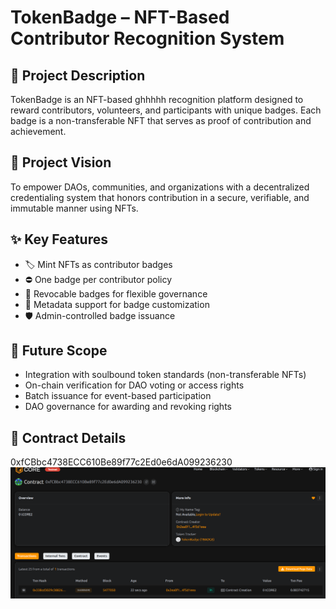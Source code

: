 # TokenBadge – NFT-Based Contributor   Recognition System

## 📄 Project Description
    
TokenBadge is an NFT-based     ghhhhh recognition platform designed to reward contributors, volunteers, and participants with unique badges. Each badge is a non-transferable NFT that serves as proof of contribution and achievement.

## 🎯 Project Vision

To empower DAOs, communities, and organizations with a decentralized credentialing system that honors contribution in a secure, verifiable, and immutable manner using NFTs.
    
## ✨ Key Features

- 🏷️ Mint NFTs as contributor badges
- ⛔ One badge per contributor policy
- 🔁 Revocable badges for flexible governance
- 🎨 Metadata support for badge customization
- 🛡️ Admin-controlled badge issuance

## 🔮 Future Scope

- Integration with soulbound token standards (non-transferable NFTs)
- On-chain verification for DAO voting or access rights
- Batch issuance for event-based participation
- DAO governance for awarding and revoking rights

## 📜 Contract Details
0xfCBbc4738ECC610Be89f77c2Ed0e6dA099236230
![alt text](image.png)
